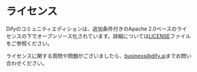 # ライセンス

Difyのコミュニティエディションは、追加条件付きのApache 2.0ベースのライセンスの下でオープンソース化されています。詳細については[LICENSE](https://github.com/langgenius/dify/blob/main/LICENSE)ファイルをご参照ください。

ライセンスに関する質問や問題がございましたら、[business@dify.ai](mailto:business@dify.ai)までお問い合わせください。